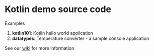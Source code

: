 # Kotlin demo source code

Examples

1. __kotlin101__: Kotlin hello world application
2. __datatypes__: Temperature converter - a sample console application

See our [wiki](https://github.com/dakside/ktdemo/wiki) for more information
